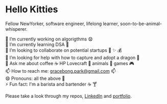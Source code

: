 # Hello Kitties

Fellow NewYorker, software engineer, lifelong learner, soon-to-be-animal-whisperer.

🔭  I’m currently working on algorigthms :anguished:
<br> 🌱 I’m currently learning DSA :school_satchel:
<br> 👯 I’m looking to collaborate on potential startups :briefcase: :sparkles: :moneybag:
<br> 🤔 I’m looking for help with how to capture and adopt a dragon :dragon: 
<br> 💬 Ask me about coffee :coffee: HP Lovecraft :ghost: animals :tiger: games :video_game:
<br> 📫 How to reach me: gracebong.park@gmail.com :mailbox:
<br> 😄 Pronouns: all the above :couple:
<br> ⚡ Fun fact: I'm a barista and bartender :coffee: :cocktail:

Please take a look through my repos, <a href="https://www.linkedin.com/in/grace-bong-7922b7202/">LinkedIn</a> and <a href="https://suspicious-jang-7762b9.netlify.app/">portfolio</a>.
